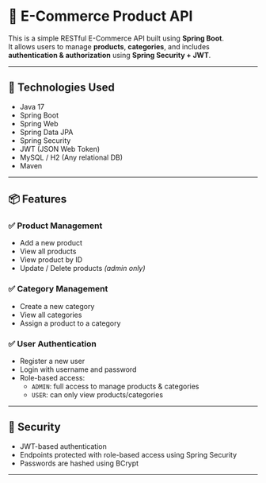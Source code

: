 # 🛒 E-Commerce Product API

This is a simple RESTful E-Commerce API built using **Spring Boot**.  
It allows users to manage **products**, **categories**, and includes **authentication & authorization** using **Spring Security + JWT**.

---

## 🔧 Technologies Used

- Java 17
- Spring Boot
- Spring Web
- Spring Data JPA
- Spring Security
- JWT (JSON Web Token)
- MySQL / H2 (Any relational DB)
- Maven

---

## 📦 Features

### ✅ Product Management
- Add a new product
- View all products
- View product by ID
- Update / Delete products *(admin only)*

### ✅ Category Management
- Create a new category
- View all categories
- Assign a product to a category

### ✅ User Authentication
- Register a new user
- Login with username and password
- Role-based access:
  - `ADMIN`: full access to manage products & categories
  - `USER`: can only view products/categories

---

## 🔐 Security

- JWT-based authentication
- Endpoints protected with role-based access using Spring Security
- Passwords are hashed using BCrypt

---

